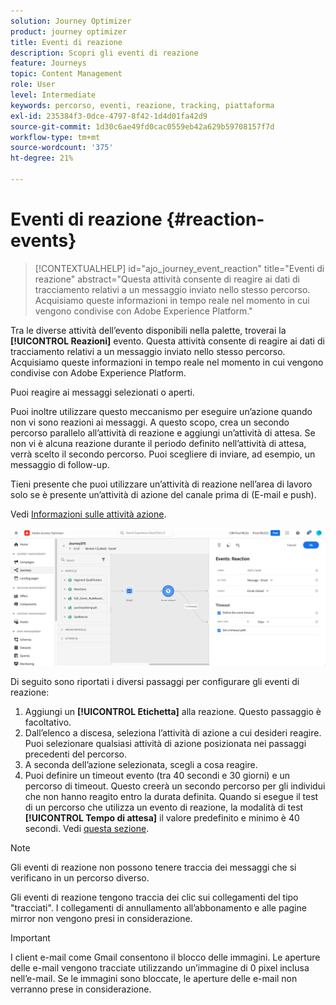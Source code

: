 ```yaml
---
solution: Journey Optimizer
product: journey optimizer
title: Eventi di reazione
description: Scopri gli eventi di reazione
feature: Journeys
topic: Content Management
role: User
level: Intermediate
keywords: percorso, eventi, reazione, tracking, piattaforma
exl-id: 235384f3-0dce-4797-8f42-1d4d01fa42d9
source-git-commit: 1d30c6ae49fd0cac0559eb42a629b59708157f7d
workflow-type: tm+mt
source-wordcount: '375'
ht-degree: 21%

---
```


# Eventi di reazione {#reaction-events}

>[!CONTEXTUALHELP]
>id="ajo_journey_event_reaction"
>title="Eventi di reazione"
>abstract="Questa attività consente di reagire ai dati di tracciamento relativi a un messaggio inviato nello stesso percorso. Acquisiamo queste informazioni in tempo reale nel momento in cui vengono condivise con Adobe Experience Platform."

Tra le diverse attività dell’evento disponibili nella palette, troverai la **[!UICONTROL Reazioni]** evento. Questa attività consente di reagire ai dati di tracciamento relativi a un messaggio inviato nello stesso percorso. Acquisiamo queste informazioni in tempo reale nel momento in cui vengono condivise con Adobe Experience Platform.

Puoi reagire ai messaggi selezionati o aperti.

Puoi inoltre utilizzare questo meccanismo per eseguire un’azione quando non vi sono reazioni ai messaggi. A questo scopo, crea un secondo percorso parallelo all’attività di reazione e aggiungi un’attività di attesa. Se non vi è alcuna reazione durante il periodo definito nell’attività di attesa, verrà scelto il secondo percorso. Puoi scegliere di inviare, ad esempio, un messaggio di follow-up.

Tieni presente che puoi utilizzare un’attività di reazione nell’area di lavoro solo se è presente un’attività di azione del canale prima di (E-mail e push).

Vedi [Informazioni sulle attività azione](../building-journeys/about-journey-activities.md#action-activities).

![](assets/journey45.png)

Di seguito sono riportati i diversi passaggi per configurare gli eventi di reazione:

1. Aggiungi un **[!UICONTROL Etichetta]** alla reazione. Questo passaggio è facoltativo.
1. Dall’elenco a discesa, seleziona l’attività di azione a cui desideri reagire. Puoi selezionare qualsiasi attività di azione posizionata nei passaggi precedenti del percorso.
1. A seconda dell’azione selezionata, scegli a cosa reagire.
1. Puoi definire un timeout evento (tra 40 secondi e 30 giorni) e un percorso di timeout. Questo creerà un secondo percorso per gli individui che non hanno reagito entro la durata definita. Quando si esegue il test di un percorso che utilizza un evento di reazione, la modalità di test **[!UICONTROL Tempo di attesa]** il valore predefinito e minimo è 40 secondi. Vedi [questa sezione](../building-journeys/testing-the-journey.md).

>[!NOTE]
>
>
>Gli eventi di reazione non possono tenere traccia dei messaggi che si verificano in un percorso diverso.
>
>Gli eventi di reazione tengono traccia dei clic sui collegamenti del tipo &quot;tracciati&quot;. I collegamenti di annullamento all’abbonamento e alle pagine mirror non vengono presi in considerazione.

>[!IMPORTANT]
>
>I client e-mail come Gmail consentono il blocco delle immagini. Le aperture delle e-mail vengono tracciate utilizzando un’immagine di 0 pixel inclusa nell’e-mail. Se le immagini sono bloccate, le aperture delle e-mail non verranno prese in considerazione.
